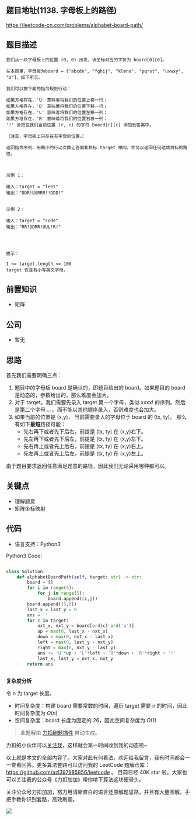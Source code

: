 ## 题目地址(1138. 字母板上的路径)

https://leetcode-cn.com/problems/alphabet-board-path/

## 题目描述

```
我们从一块字母板上的位置 (0, 0) 出发，该坐标对应的字符为 board[0][0]。

在本题里，字母板为board = ["abcde", "fghij", "klmno", "pqrst", "uvwxy", "z"]，如下所示。

我们可以按下面的指令规则行动：

如果方格存在，'U' 意味着将我们的位置上移一行；
如果方格存在，'D' 意味着将我们的位置下移一行；
如果方格存在，'L' 意味着将我们的位置左移一列；
如果方格存在，'R' 意味着将我们的位置右移一列；
'!' 会把在我们当前位置 (r, c) 的字符 board[r][c] 添加到答案中。

（注意，字母板上只存在有字母的位置。）

返回指令序列，用最小的行动次数让答案和目标 target 相同。你可以返回任何达成目标的路径。

 

示例 1：

输入：target = "leet"
输出："DDR!UURRR!!DDD!"


示例 2：

输入：target = "code"
输出："RR!DDRR!UUL!R!"


 

提示：

1 <= target.length <= 100
target 仅含有小写英文字母。
```

## 前置知识

- 矩阵

## 公司

- 暂无

## 思路

首先我们需要明确三点：

1. 题目中的字母板 board 是确认的，即题目给出的 board。如果题目的 board 是动态的，参数给出的，那么难度会加大。
2. 对于 target。我们需要先录入 target 第一个字母，类似 xxxx! 的序列。然后是第二个字母 。。。而不能以其他顺序录入，否则难度也会加大。
3. 如果当前的位置是 (x,y)， 当前需要录入的字母位于 board 的 (tx, ty)。 那么有如下**最短**路径可能：
   - 先右再下或者先下后右，前提是 (tx, ty) 在 (x,y)右下。
   - 先左再下或者先下后左，前提是 (tx, ty) 在 (x,y)左下。
   - 先右再上或者先上后右，前提是 (tx, ty) 在 (x,y)右上。
   - 先左再上或者先上后左，前提是 (tx, ty) 在 (x,y)左上。

由于题目要求返回任意满足题意的路径，因此我们无论采用哪种都可以。

## 关键点

- 理解题意
- 矩阵坐标映射

## 代码

- 语言支持：Python3

Python3 Code:

```python

class Solution:
    def alphabetBoardPath(self, target: str) -> str:
        board = []
        for i in range(5):
            for j in range(5):
                board.append((i,j))
        board.append((5,0))
        last_x = last_y = 0
        ans = ''
        for c in target:
            nxt_x, nxt_y = board[ord(c)-ord('a')]
            up = max(0, last_x - nxt_x)
            down = max(0, nxt_x - last_x)
            left = max(0, last_y - nxt_y)
            right = max(0, nxt_y - last_y)
            ans += 'U'*up + 'L'*left + 'D'*down + 'R'*right + '!'
            last_x, last_y = nxt_x, nxt_y
        return ans



```

**复杂度分析**

令 n 为 target 长度。

- 时间复杂度：构建 board 需要常数的时间，遍历 target 需要 n 的时间，因此时间复杂度为 $O(n)$
- 空间复杂度：board 长度为固定的 26，因此空间复杂度为 $O(1)$

> 此题解由 [力扣刷题插件](https://leetcode-pp.github.io/leetcode-cheat/?tab=solution-template) 自动生成。

力扣的小伙伴可以[关注我](https://leetcode-cn.com/u/fe-lucifer/)，这样就会第一时间收到我的动态啦~

以上就是本文的全部内容了。大家对此有何看法，欢迎给我留言，我有时间都会一一查看回答。更多算法套路可以访问我的 LeetCode 题解仓库：https://github.com/azl397985856/leetcode 。 目前已经 40K star 啦。大家也可以关注我的公众号《力扣加加》带你啃下算法这块硬骨头。

关注公众号力扣加加，努力用清晰直白的语言还原解题思路，并且有大量图解，手把手教你识别套路，高效刷题。

![](https://p.ipic.vip/edhrpv.jpg)
